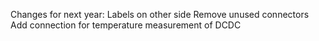 Changes for next year:
Labels on other side
Remove unused connectors
Add connection for temperature measurement of DCDC
